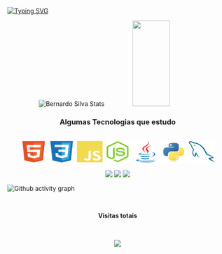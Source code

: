 [![Typing SVG](https://readme-typing-svg.herokuapp.com/?color=00E39F&size=35&center=true&vCenter=true&width=1000&lines=Ola!+Me+Chamo+Bernardo;Tenho+17+anos;Sou+de+Criciúma;Estudo+programação++no+Cedup;Curso+TECNICO+EM+INFORMATICA;Seja+bem-vindo+a+meu+perfil)](https://git.io/typing-svg)


<div align="center">  
  <img width="49%" height="195px" src="https://github-readme-stats.vercel.app/api?username=BernardoSsilva&show_icons=true&count_private=true&hide_border=true&title_color=00bfbf&icon_color=00bfbf&text_color=c9d1d9&bg_color=0d1117" alt="Bernardo Silva Stats" /> 
  <img width="41%" height="195px" src="https://github-readme-stats.vercel.app/api/top-langs/?username=BernardoSsilva&layout=compact&hide_border=true&title_color=00bfbf&text_color=00bfbf&bg_color=0d1117" />
</div>

<h3 align="center">Algumas Tecnologias que estudo</h3>
<div style="display: inline_block" align="center" ><br>
  <img align="center" alt="Bernardo-HTML" height="50" width="60" src="https://raw.githubusercontent.com/devicons/devicon/master/icons/html5/html5-original.svg">
  <img align="center" alt="Bernardo-CSS" height="50" width="60" src="https://raw.githubusercontent.com/devicons/devicon/master/icons/css3/css3-original.svg">
  <img align="center" alt="Bernardo-Js" height="50" width="60" src="https://raw.githubusercontent.com/devicons/devicon/master/icons/javascript/javascript-plain.svg">
  <img align="center" alt="Bernardo-NodeJs" height="50" width="60" src="https://raw.githubusercontent.com/devicons/devicon/master/icons/nodejs/nodejs-original.svg">
  <img align="center" alt="Bernardo-Java" height="50" width="60" src="https://raw.githubusercontent.com/devicons/devicon/master/icons/java/java-original.svg">
  <img align="center" alt="Bernardo-Python" height="50" width="60" src="https://raw.githubusercontent.com/devicons/devicon/master/icons/python/python-original.svg">
<img align="center" alt="Bernardo-MySQL" height="50" width="60" src="https://raw.githubusercontent.com/devicons/devicon/master/icons/mysql/mysql-original.svg">
</div>
<br>


<div align="center" padding="0.7rem"> 
  <a href="https://www.instagram.com/print_berenarando/" target="_blank"><img src="https://img.shields.io/badge/-Instagram-%23E4405F?style=for-the-badge&logo=instagram&logoColor=white" target="_blank"></a>
  <a href = "mailto:bernardo.ssilva0808@gmail.com"><img src="https://img.shields.io/badge/-Gmail-%23333?style=for-the-badge&logo=gmail&logoColor=white" target="_blank"></a>
  <a href="https://www.linkedin.com/in/bernardo-santos-96a70b268/" target="_blank"><img src="https://img.shields.io/badge/-LinkedIn-%230077B5?style=for-the-badge&logo=linkedin&logoColor=white" target="_blank"></a> 
  
</div>



![Github activity graph](https://github-readme-activity-graph.cyclic.app/graph?username=BernardoSsilva&theme=gotham)

<br>
    <p color="#00E39F" align="center" font-size="2rem"><strong>Visitas totais</strong></p>

<br>

<p align="center"><img align="center" src="https://profile-counter.glitch.me/{BernardoSsilva}/count.svg" /></p> 
